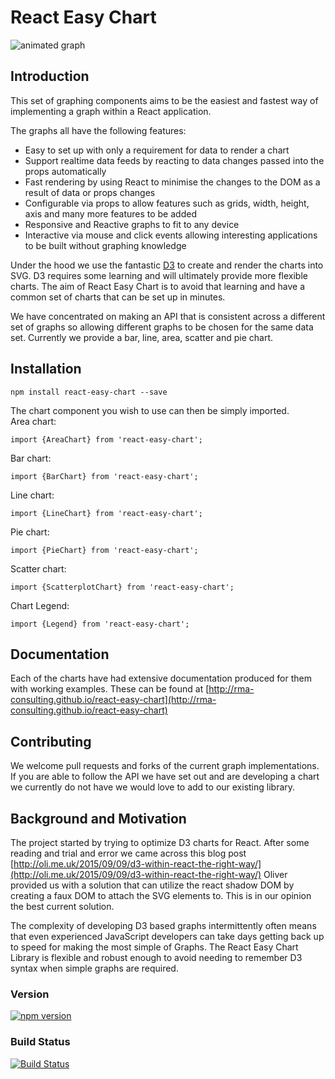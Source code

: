 # React Easy Chart

![animated graph](examples/images/animated-graph.gif)

## Introduction

This set of graphing components aims to be the easiest and fastest way of implementing a graph within a React application.

The graphs all have the following features:
- Easy to set up with only a requirement for data to render a chart
- Support realtime data feeds by reacting to data changes passed into the props automatically
- Fast rendering by using React to minimise the changes to the DOM as a result of data or props changes
- Configurable via props to allow features such as grids, width, height, axis and many more features to be added
- Responsive and Reactive graphs to fit to any device
- Interactive via mouse and click events allowing interesting applications to be built without graphing knowledge

Under the hood we use the fantastic [D3](http://d3js.org/) to create and render the charts into SVG. D3 requires some learning and will ultimately provide more flexible charts. The aim of React Easy Chart is to avoid that learning and have a common set of charts that can be set up in minutes.

We have concentrated on making an API that is consistent across a different set of graphs so allowing different graphs to be chosen for the same data set. Currently we provide a bar, line, area, scatter and pie chart.

## Installation
`npm install react-easy-chart --save`

The chart component you wish to use can then be simply imported.  
Area chart:

`import {AreaChart} from 'react-easy-chart';`

Bar chart:

`import {BarChart} from 'react-easy-chart';`

Line chart:

`import {LineChart} from 'react-easy-chart';`

Pie chart:

`import {PieChart} from 'react-easy-chart';`

Scatter chart:

`import {ScatterplotChart} from 'react-easy-chart';`

Chart Legend:

`import {Legend} from 'react-easy-chart';`


## Documentation
Each of the charts have had extensive documentation produced for them with working examples. These can be found at  [http://rma-consulting.github.io/react-easy-chart](http://rma-consulting.github.io/react-easy-chart)

## Contributing
We welcome pull requests and forks of the current graph implementations. If you are able to follow the API we have set out and are developing a chart we currently do not have we would love to add to our existing library.

## Background and Motivation
The project started by trying to optimize D3 charts for React. After some reading and trial and error we came across this blog post [http://oli.me.uk/2015/09/09/d3-within-react-the-right-way/](http://oli.me.uk/2015/09/09/d3-within-react-the-right-way/)
Oliver provided us with a solution that can utilize the react shadow DOM by creating a faux DOM to attach the SVG elements to. This is in our opinion the best current solution.

The complexity of developing D3 based graphs intermittently often means that even experienced JavaScript developers can take days getting back up to speed for making the most simple of Graphs. The React Easy Chart Library is flexible and robust enough to avoid needing to remember D3 syntax when simple graphs are required.   


### Version
[![npm version](https://badge.fury.io/js/react-easy-chart.png)](https://www.npmjs.com/package/react-easy-chart)

### Build Status
[![Build Status](https://travis-ci.org/rma-consulting/react-easy-chart.svg)](https://travis-ci.org/rma-consulting/react-easy-chart)
